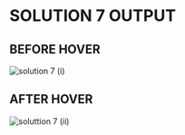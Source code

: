# SOLUTION 7 OUTPUT

## BEFORE HOVER
![solution 7 (i)](https://github.com/arpita2105/PW_ASSIGNMENT-7/assets/136358528/4eac334f-6de2-4ba3-9a8d-fc99f607e15a)

## AFTER HOVER
![soluttion 7 (ii)](https://github.com/arpita2105/PW_ASSIGNMENT-7/assets/136358528/f7cc7672-ec82-4e6f-a054-e804334c16c3)
